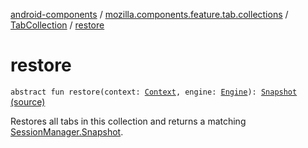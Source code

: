[android-components](../../index.md) / [mozilla.components.feature.tab.collections](../index.md) / [TabCollection](index.md) / [restore](./restore.md)

# restore

`abstract fun restore(context: `[`Context`](https://developer.android.com/reference/android/content/Context.html)`, engine: `[`Engine`](../../mozilla.components.concept.engine/-engine/index.md)`): `[`Snapshot`](../../mozilla.components.browser.session/-session-manager/-snapshot/index.md) [(source)](https://github.com/mozilla-mobile/android-components/blob/master/components/feature/tab-collections/src/main/java/mozilla/components/feature/tab/collections/TabCollection.kt#L33)

Restores all tabs in this collection and returns a matching [SessionManager.Snapshot](../../mozilla.components.browser.session/-session-manager/-snapshot/index.md).

